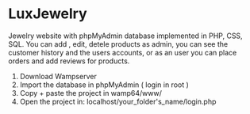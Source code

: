 # LuxJewelry
Jewelry website with phpMyAdmin database implemented in PHP, CSS, SQL. You can add , edit, detele products as admin, you can see the customer history and the users accounts, or as an user you can place orders and add reviews for products. 
1. Download Wampserver
2. Import the database in phpMyAdmin ( login in root )
3. Copy + paste the project in wamp64/www/
4. Open the project in:  localhost/your_folder's_name/login.php
